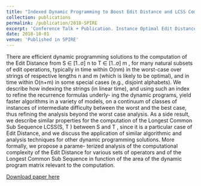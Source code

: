 ```yaml
---
title: "Indexed Dynamic Programming to Boost Edit Distance and LCSS Computation"
collection: publications
permalink: /publication/2018-SPIRE
excerpt: 'Conference Talk + Publication. Instance Optimal Edit Distance Algorithm under swap, insert and delete operations.'
date: 2018-10-01
venue: 'Published in SPIRE'
---
```

There are efficient dynamic programming solutions to the
computation of the Edit Distance from S ∈ [1..σ] n to T ∈ [1..σ] m , for
many natural subsets of edit operations, typically in time within O(nm)
in the worst-case over strings of respective lengths n and m (which is
likely to be optimal), and in time within O(n+m) in some special cases
(e.g., disjoint alphabets). We describe how indexing the strings (in linear
time), and using such an index to refine the recurrence formulas underly-
ing the dynamic programs, yield faster algorithms in a variety of models,
on a continuum of classes of instances of intermediate difficulty between
the worst and the best case, thus refining the analysis beyond the worst
case analysis. As a side result, we describe similar properties for the
computation of the Longest Common Sub Sequence LCSS(S, T ) between
S and T , since it is a particular case of Edit Distance, and we discuss
the application of similar algorithmic and analysis techniques for other
dynamic programming solutions. More formally, we propose a parame-
terized analysis of the computational complexity of the Edit Distance
for various sets of operators and of the Longest Common Sub Sequence
in function of the area of the dynamic program matrix relevant to the
computation.

[Download paper here](https://anduresu.github.io/files/spire2018.pdf)